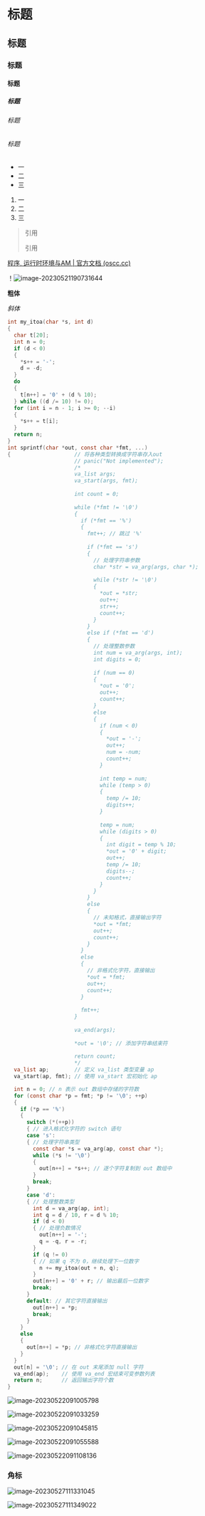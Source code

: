 # 标题

## 标题

### 标题

#### 标题

##### 标题

###### 标题

###### 标题

- 一
- 二
- 三

1. 一
2. 二
3. 三

> 引用
>
> 引用

[程序, 运行时环境与AM | 官方文档 (oscc.cc)](https://ysyx.oscc.cc/docs/ics-pa/2.3.html#重新认识计算机-计算机是个抽象层)

！![image-20230521190731644](C:\Users\张云鑫\AppData\Roaming\Typora\typora-user-images\image-20230521190731644.png)

**粗体**

*斜体*

```c
int my_itoa(char *s, int d)
{
  char t[20];
  int n = 0;
  if (d < 0)
  {
    *s++ = '-';
    d = -d;
  }
  do
  {
    t[n++] = '0' + (d % 10);
  } while ((d /= 10) != 0);
  for (int i = n - 1; i >= 0; --i)
  {
    *s++ = t[i];
  }
  return n;
}
int sprintf(char *out, const char *fmt, ...)
{                    // 将各种类型转换成字符串存入out
                     // panic("Not implemented");
                     /*
                     va_list args;
                     va_start(args, fmt);
                   
                     int count = 0;
                   
                     while (*fmt != '\0')
                     {
                       if (*fmt == '%')
                       {
                         fmt++; // 跳过 '%'
                   
                         if (*fmt == 's')
                         {
                           // 处理字符串参数
                           char *str = va_arg(args, char *);
                   
                           while (*str != '\0')
                           {
                             *out = *str;
                             out++;
                             str++;
                             count++;
                           }
                         }
                         else if (*fmt == 'd')
                         {
                           // 处理整数参数
                           int num = va_arg(args, int);
                           int digits = 0;
                   
                           if (num == 0)
                           {
                             *out = '0';
                             out++;
                             count++;
                           }
                           else
                           {
                             if (num < 0)
                             {
                               *out = '-';
                               out++;
                               num = -num;
                               count++;
                             }
                   
                             int temp = num;
                             while (temp > 0)
                             {
                               temp /= 10;
                               digits++;
                             }
                   
                             temp = num;
                             while (digits > 0)
                             {
                               int digit = temp % 10;
                               *out = '0' + digit;
                               out++;
                               temp /= 10;
                               digits--;
                               count++;
                             }
                           }
                         }
                         else
                         {
                           // 未知格式，直接输出字符
                           *out = *fmt;
                           out++;
                           count++;
                         }
                       }
                       else
                       {
                         // 非格式化字符，直接输出
                         *out = *fmt;
                         out++;
                         count++;
                       }
                   
                       fmt++;
                     }
                   
                     va_end(args);
                   
                     *out = '\0'; // 添加字符串结束符
                   
                     return count;
                     */
  va_list ap;        // 定义 va_list 类型变量 ap
  va_start(ap, fmt); // 使用 va_start 宏初始化 ap

  int n = 0; // n 表示 out 数组中存储的字符数
  for (const char *p = fmt; *p != '\0'; ++p)
  {
    if (*p == '%')
    {
      switch (*(++p))
      { // 进入格式化字符的 switch 语句
      case 's':
      { // 处理字符串类型
        const char *s = va_arg(ap, const char *);
        while (*s != '\0')
        {
          out[n++] = *s++; // 逐个字符复制到 out 数组中
        }
        break;
      }
      case 'd':
      { // 处理整数类型
        int d = va_arg(ap, int);
        int q = d / 10, r = d % 10;
        if (d < 0)
        { // 处理负数情况
          out[n++] = '-';
          q = -q, r = -r;
        }
        if (q != 0)
        { // 如果 q 不为 0，继续处理下一位数字
          n += my_itoa(out + n, q);
        }
        out[n++] = '0' + r; // 输出最后一位数字
        break;
      }
      default: // 其它字符直接输出
        out[n++] = *p;
        break;
      }
    }
    else
    {
      out[n++] = *p; // 非格式化字符直接输出
    }
  }
  out[n] = '\0'; // 在 out 末尾添加 null 字符
  va_end(ap);    // 使用 va_end 宏结束可变参数列表
  return n;      // 返回输出字符个数
}
```

![image-20230522091005798](C:\Users\张云鑫\AppData\Roaming\Typora\typora-user-images\image-20230522091005798.png)

![image-20230522091033259](C:\Users\张云鑫\AppData\Roaming\Typora\typora-user-images\image-20230522091033259.png)

![image-20230522091045815](C:\Users\张云鑫\AppData\Roaming\Typora\typora-user-images\image-20230522091045815.png)

![image-20230522091055588](C:\Users\张云鑫\AppData\Roaming\Typora\typora-user-images\image-20230522091055588.png)

![image-20230522091108136](C:\Users\张云鑫\AppData\Roaming\Typora\typora-user-images\image-20230522091108136.png)

### 角标

![image-20230527111331045](C:\Users\张云鑫\AppData\Roaming\Typora\typora-user-images\image-20230527111331045.png)

![image-20230527111349022](C:\Users\张云鑫\AppData\Roaming\Typora\typora-user-images\image-20230527111349022.png)




